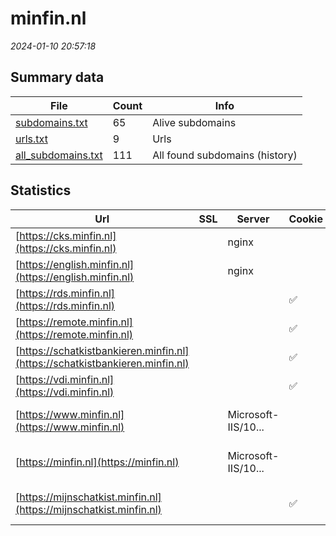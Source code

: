 # minfin.nl
*2024-01-10 20:57:18*
## Summary data
| File       | Count | Info |
|------------|-------|------|
|[subdomains.txt](/data/minfin.nl/subdomains.txt)|65|Alive subdomains|
|[urls.txt](/data/minfin.nl/urls.txt)|9|Urls|
|[all_subdomains.txt](/data/minfin.nl/all_subdomains.txt)|111|All found subdomains (history)|
## Statistics
| Url | SSL | Server | Cookie | HSTS | CSP | XFO | XXP | RP | Tech |Title |
|------------|-------|------|------|------|------|------|------|------|------|------|
|[https://cks.minfin.nl](https://cks.minfin.nl)| |nginx| | | | | |:white_check_mark: |Nginx|403 Forbidden|
|[https://english.minfin.nl](https://english.minfin.nl)| |nginx| | | | | |:white_check_mark: |Nginx|403 Forbidden|
|[https://rds.minfin.nl](https://rds.minfin.nl)| ||:white_check_mark: |:white_check_mark: | |:white_check_mark: | |:white_check_mark: |F5 BigIP HSTS||
|[https://remote.minfin.nl](https://remote.minfin.nl)| ||:white_check_mark: |:white_check_mark: |:warning: |:white_check_mark: |:white_check_mark: |:white_check_mark: |HSTS Java|VMware Horizon|
|[https://schatkistbankieren.minfin.nl](https://schatkistbankieren.minfin.nl)| ||:white_check_mark: |:white_check_mark: |:warning: |:white_check_mark: |:white_check_mark: |:white_check_mark: |||
|[https://vdi.minfin.nl](https://vdi.minfin.nl)| ||:white_check_mark: |:white_check_mark: | |:white_check_mark: |:white_check_mark: |:white_check_mark: |HSTS Java|VMware Horizon|
|[https://www.minfin.nl](https://www.minfin.nl)| |Microsoft-IIS/10...| |:white_check_mark: |:warning: |:white_check_mark: |:white_check_mark: |:white_check_mark: |HSTS IIS:10.0 Wi...|Document Moved|
|[https://minfin.nl](https://minfin.nl)| |Microsoft-IIS/10...| |:white_check_mark: |:warning: |:white_check_mark: |:white_check_mark: |:white_check_mark: |HSTS IIS:10.0 Wi...|Document Moved|
|[https://mijnschatkist.minfin.nl](https://mijnschatkist.minfin.nl)| ||:white_check_mark: |:white_check_mark: | |:white_check_mark: | |:white_check_mark: |HSTS Microsoft A...|Schatkistbankier...|